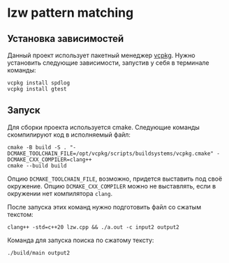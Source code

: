 # lzw pattern matching

## Установка зависимостей

Данный проект использует пакетный менеджер [vcpkg](https://vcpkg.io/en/). Нужно установить следующие зависимости, запустив у себя в терминале команды:
```
vcpkg install spdlog
vcpkg install gtest
```

## Запуск

Для сборки проекта используется cmake. Следующие команды скомпилируют код в исполняемый файл:
```
cmake -B build -S . "-DCMAKE_TOOLCHAIN_FILE=/opt/vcpkg/scripts/buildsystems/vcpkg.cmake" -DCMAKE_CXX_COMPILER=clang++
cmake --build build
```

Опцию `DCMAKE_TOOLCHAIN_FILE`, возможно, придется выставить под своё окружение. Опцию `DCMAKE_CXX_COMPILER` можно не выставлять, если в окружении нет компилятора `clang`.

После запуска этих команд нужно подготовить файл со сжатым текстом:
```
clang++ -std=c++20 lzw.cpp && ./a.out -c input2 output2
```

Команда для запуска поиска по сжатому тексту:
```
./build/main output2
```
